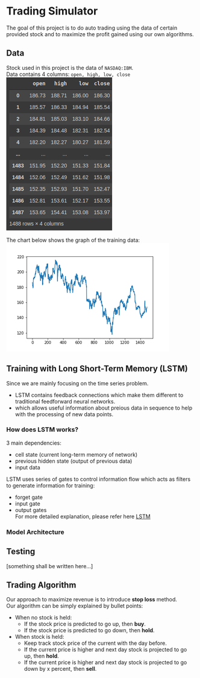 # Trading Simulator

The goal of this project is to do auto trading using the data of certain provided stock and to maximize the profit gained using our own algorithms.

## Data

Stock used in this project is the data of ```NASDAQ:IBM```.  
Data contains 4 columns: ```open, high, low, close```  
![Table sample](/img/table.png)

The chart below shows the graph of the training data:  
![Chart sample](/img/chart.png)

## Training with Long Short-Term Memory (LSTM)
Since we are mainly focusing on the time series problem. 
- LSTM contains feedback connections which make them different to traditional feedforward neural networks.
- which allows useful information about preious data in sequence to help with the processing of new data points.

### How does LSTM works?
3 main dependencies:
- cell state (current long-term memory of network)
- previous hidden state (output of previous data)
- input data 

LSTM uses series of gates to control information flow
which acts as filters to generate information for training:
- forget gate
- input gate
- output gates  
For more detailed explanation, please refer here [LSTM](https://towardsdatascience.com/lstm-networks-a-detailed-explanation-8fae6aefc7f9)

### Model Architecture

## Testing
[something shall be written here...]

## Trading Algorithm
Our approach to maximize revenue is to introduce **stop loss** method.  
Our algorithm can be simply explained by bullet points:
- When no stock is held:
  - If the stock price is predicted to go up, then **buy**.
  - If the stock price is predicted to go down, then **hold**.
- When stock is held:
  - Keep track stock price of the current with the day before.
  - If the current price is higher and next day stock is projected to go up, then **hold**.
  - If the current price is higher and next day stock is projected to go down by x percent, then **sell**.
